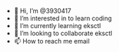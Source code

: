 - 👋 Hi, I’m @3930417
- 👀 I’m interested in to learn coding
- 🌱 I’m currently learning eksctl
- 💞️ I’m looking to collaborate eksctl
- 📫 How to reach me email

<!---
3930417/3930417 is a ✨ special ✨ repository because its `README.md` (this file) appears on your GitHub profile.
You can click the Preview link to take a look at your changes.
--->
